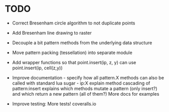 # TODO

- Correct Bresenham circle algorithm to not duplicate points 
- Add Bresenham line drawing to raster
  
- Decouple a bit pattern methods from the underlying data structure
- Move pattern packing (tessellation) into separate module

- Add wrapper functions so that
  point.insert(ip, z, y)
  can use
  point.insert(ip, cell(z,y))

- Improve documentation - specify how all pattern.X methods can also be
  called with standard lua sugar - ip:X
    explain method cascading of pattern:insert
    explains which methods mutate a pattern (only insert?) and which return a
    new pattern (all of them?)
  More docs for examples

- Improve testing:
  More tests!
  coveralls.io
